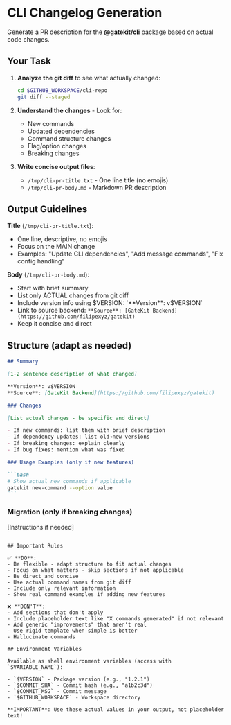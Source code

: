 # CLI Changelog Generation

Generate a PR description for the **@gatekit/cli** package based on actual code changes.

## Your Task

1. **Analyze the git diff** to see what actually changed:

   ```bash
   cd $GITHUB_WORKSPACE/cli-repo
   git diff --staged
   ```

2. **Understand the changes** - Look for:
   - New commands
   - Updated dependencies
   - Command structure changes
   - Flag/option changes
   - Breaking changes

3. **Write concise output files**:
   - `/tmp/cli-pr-title.txt` - One line title (no emojis)
   - `/tmp/cli-pr-body.md` - Markdown PR description

## Output Guidelines

**Title** (`/tmp/cli-pr-title.txt`):

- One line, descriptive, no emojis
- Focus on the MAIN change
- Examples: "Update CLI dependencies", "Add message commands", "Fix config handling"

**Body** (`/tmp/cli-pr-body.md`):

- Start with brief summary
- List only ACTUAL changes from git diff
- Include version info using $VERSION: `**Version**: v$VERSION`
- Link to source backend: `**Source**: [GateKit Backend](https://github.com/filipexyz/gatekit)`
- Keep it concise and direct

## Structure (adapt as needed)

````markdown
## Summary

[1-2 sentence description of what changed]

**Version**: v$VERSION
**Source**: [GateKit Backend](https://github.com/filipexyz/gatekit)

### Changes

[List actual changes - be specific and direct]

- If new commands: list them with brief description
- If dependency updates: list old→new versions
- If breaking changes: explain clearly
- If bug fixes: mention what was fixed

### Usage Examples (only if new features)

```bash
# Show actual new commands if applicable
gatekit new-command --option value
```
````

### Migration (only if breaking changes)

[Instructions if needed]

```

## Important Rules

✅ **DO**:
- Be flexible - adapt structure to fit actual changes
- Focus on what matters - skip sections if not applicable
- Be direct and concise
- Use actual command names from git diff
- Include only relevant information
- Show real command examples if adding new features

❌ **DON'T**:
- Add sections that don't apply
- Include placeholder text like "X commands generated" if not relevant
- Add generic "improvements" that aren't real
- Use rigid template when simple is better
- Hallucinate commands

## Environment Variables

Available as shell environment variables (access with `$VARIABLE_NAME`):

- `$VERSION` - Package version (e.g., "1.2.1")
- `$COMMIT_SHA` - Commit hash (e.g., "a1b2c3d")
- `$COMMIT_MSG` - Commit message
- `$GITHUB_WORKSPACE` - Workspace directory

**IMPORTANT**: Use these actual values in your output, not placeholder text!
```
